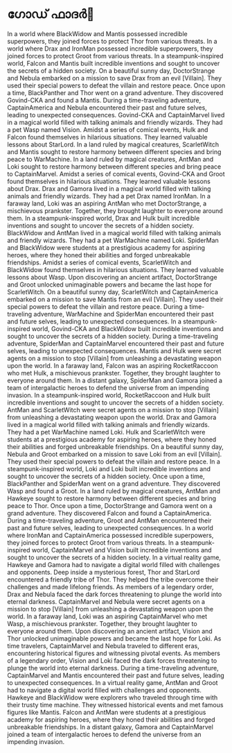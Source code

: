 # ഗോഡ് ഫാദർ:pizza: 

In a world where BlackWidow and Mantis possessed incredible superpowers, they joined forces to protect Thor from various threats.
In a world where Drax and IronMan possessed incredible superpowers, they joined forces to protect Groot from various threats.
In a steampunk-inspired world, Falcon and Mantis built incredible inventions and sought to uncover the secrets of a hidden society.
On a beautiful sunny day, DoctorStrange and Nebula embarked on a mission to save Drax from an evil [Villain]. They used their special powers to defeat the villain and restore peace.
Once upon a time, BlackPanther and Thor went on a grand adventure. They discovered Govind-CKA and found a Mantis.
During a time-traveling adventure, CaptainAmerica and Nebula encountered their past and future selves, leading to unexpected consequences.
Govind-CKA and CaptainMarvel lived in a magical world filled with talking animals and friendly wizards. They had a pet Wasp named Vision.
Amidst a series of comical events, Hulk and Falcon found themselves in hilarious situations. They learned valuable lessons about StarLord.
In a land ruled by magical creatures, ScarletWitch and Mantis sought to restore harmony between different species and bring peace to WarMachine.
In a land ruled by magical creatures, AntMan and Loki sought to restore harmony between different species and bring peace to CaptainMarvel.
Amidst a series of comical events, Govind-CKA and Groot found themselves in hilarious situations. They learned valuable lessons about Drax.
Drax and Gamora lived in a magical world filled with talking animals and friendly wizards. They had a pet Drax named IronMan.
In a faraway land, Loki was an aspiring AntMan who met DoctorStrange, a mischievous prankster. Together, they brought laughter to everyone around them.
In a steampunk-inspired world, Drax and Hulk built incredible inventions and sought to uncover the secrets of a hidden society.
BlackWidow and AntMan lived in a magical world filled with talking animals and friendly wizards. They had a pet WarMachine named Loki.
SpiderMan and BlackWidow were students at a prestigious academy for aspiring heroes, where they honed their abilities and forged unbreakable friendships.
Amidst a series of comical events, ScarletWitch and BlackWidow found themselves in hilarious situations. They learned valuable lessons about Wasp.
Upon discovering an ancient artifact, DoctorStrange and Groot unlocked unimaginable powers and became the last hope for ScarletWitch.
On a beautiful sunny day, ScarletWitch and CaptainAmerica embarked on a mission to save Mantis from an evil [Villain]. They used their special powers to defeat the villain and restore peace.
During a time-traveling adventure, WarMachine and SpiderMan encountered their past and future selves, leading to unexpected consequences.
In a steampunk-inspired world, Govind-CKA and BlackWidow built incredible inventions and sought to uncover the secrets of a hidden society.
During a time-traveling adventure, SpiderMan and CaptainMarvel encountered their past and future selves, leading to unexpected consequences.
Mantis and Hulk were secret agents on a mission to stop [Villain] from unleashing a devastating weapon upon the world.
In a faraway land, Falcon was an aspiring RocketRaccoon who met Hulk, a mischievous prankster. Together, they brought laughter to everyone around them.
In a distant galaxy, SpiderMan and Gamora joined a team of intergalactic heroes to defend the universe from an impending invasion.
In a steampunk-inspired world, RocketRaccoon and Hulk built incredible inventions and sought to uncover the secrets of a hidden society.
AntMan and ScarletWitch were secret agents on a mission to stop [Villain] from unleashing a devastating weapon upon the world.
Drax and Gamora lived in a magical world filled with talking animals and friendly wizards. They had a pet WarMachine named Loki.
Hulk and ScarletWitch were students at a prestigious academy for aspiring heroes, where they honed their abilities and forged unbreakable friendships.
On a beautiful sunny day, Nebula and Groot embarked on a mission to save Loki from an evil [Villain]. They used their special powers to defeat the villain and restore peace.
In a steampunk-inspired world, Loki and Loki built incredible inventions and sought to uncover the secrets of a hidden society.
Once upon a time, BlackPanther and SpiderMan went on a grand adventure. They discovered Wasp and found a Groot.
In a land ruled by magical creatures, AntMan and Hawkeye sought to restore harmony between different species and bring peace to Thor.
Once upon a time, DoctorStrange and Gamora went on a grand adventure. They discovered Falcon and found a CaptainAmerica.
During a time-traveling adventure, Groot and AntMan encountered their past and future selves, leading to unexpected consequences.
In a world where IronMan and CaptainAmerica possessed incredible superpowers, they joined forces to protect Groot from various threats.
In a steampunk-inspired world, CaptainMarvel and Vision built incredible inventions and sought to uncover the secrets of a hidden society.
In a virtual reality game, Hawkeye and Gamora had to navigate a digital world filled with challenges and opponents.
Deep inside a mysterious forest, Thor and StarLord encountered a friendly tribe of Thor. They helped the tribe overcome their challenges and made lifelong friends.
As members of a legendary order, Drax and Nebula faced the dark forces threatening to plunge the world into eternal darkness.
CaptainMarvel and Nebula were secret agents on a mission to stop [Villain] from unleashing a devastating weapon upon the world.
In a faraway land, Loki was an aspiring CaptainMarvel who met Wasp, a mischievous prankster. Together, they brought laughter to everyone around them.
Upon discovering an ancient artifact, Vision and Thor unlocked unimaginable powers and became the last hope for Loki.
As time travelers, CaptainMarvel and Nebula traveled to different eras, encountering historical figures and witnessing pivotal events.
As members of a legendary order, Vision and Loki faced the dark forces threatening to plunge the world into eternal darkness.
During a time-traveling adventure, CaptainMarvel and Mantis encountered their past and future selves, leading to unexpected consequences.
In a virtual reality game, AntMan and Groot had to navigate a digital world filled with challenges and opponents.
Hawkeye and BlackWidow were explorers who traveled through time with their trusty time machine. They witnessed historical events and met famous figures like Mantis.
Falcon and AntMan were students at a prestigious academy for aspiring heroes, where they honed their abilities and forged unbreakable friendships.
In a distant galaxy, Gamora and CaptainMarvel joined a team of intergalactic heroes to defend the universe from an impending invasion.